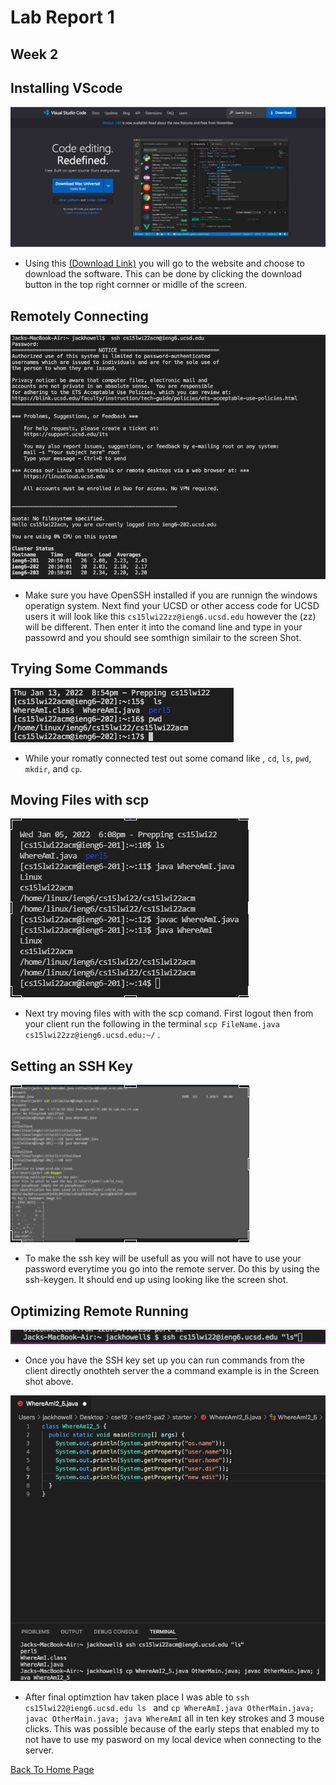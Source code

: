 # Lab Report 1
## Week 2

## Installing VScode
![Image](Week2LRSS1.png)
* Using this [(Download Link)](https://code.visualstudio.com/) you will go to the website and choose to download the software. This can be done by clicking the download button in the top right cornner or midlle of the screen.
## Remotely Connecting
![Image](Week2LRSS2.png)
* Make sure you have OpenSSH installed if you are runnign the windows operatign system. Next find your UCSD or other access code for UCSD users it will look like this ```cs15lwi22zz@ieng6.ucsd.edu``` however the (zz) will be different. Then enter it into the comand line and type in your passowrd and you should see somthign similair to the screen Shot.
## Trying Some Commands
![Image](Week2LRSS3.png)
* While your romatly connected test out some comand like , ```cd```, ```ls```, ```pwd```, ```mkdir```, and ```cp```.
## Moving Files with scp
![Image](Week2LRSS4.png)
* Next try moving files with with the scp comand. First logout then from your client run the following in the terminal ```scp FileName.java cs15lwi22zz@ieng6.ucsd.edu:~/``` .
## Setting an SSH Key
![Image](Week2LRSS5.png)
*  To make the ssh key will be usefull as you will not have to use your password everytime you go into the remote server. Do this by using the ssh-keygen. It should end up using looking like the screen shot.
## Optimizing Remote Running
![Image](Week2LRSS6.png)
* Once you have the SSH key set up you can run commands from the client directly onothteh server the a command example is in the Screen shot above.

![Image](Week2LRSS7.png)

* After final optimztion hav taken place I was able to ```ssh cs15lwi22@ieng6.ucsd.edu ls ``` and ```cp WhereAmI.java OtherMain.java; javac OtherMain.java; java WhereAmI``` all in ten key strokes and 3 mouse clicks. This was possible because of the early steps that enabled my to not have to use my pasword on my local device when connecting to the server. 

[Back To Home Page](https://jrhowell123.github.io/cse15l-lab-reports/)